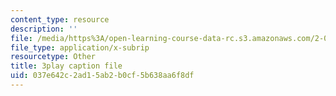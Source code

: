 ```yaml
---
content_type: resource
description: ''
file: /media/https%3A/open-learning-course-data-rc.s3.amazonaws.com/2-003sc-engineering-dynamics-fall-2011/037e642c2ad15ab2b0cf5b638aa6f8df_osyKjTQuwlk.vtt
file_type: application/x-subrip
resourcetype: Other
title: 3play caption file
uid: 037e642c-2ad1-5ab2-b0cf-5b638aa6f8df
---
```

